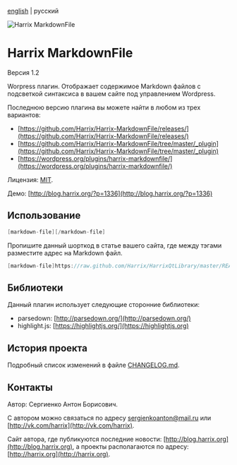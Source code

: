 [english](https://github.com/Harrix/Harrix-MarkdownFile/blob/master/README.md) | русский

![Harrix MarkdownFile](https://rawgithub.com/Harrix/Harrix-MarkdownFile/master/images_github/logo-harrix-markdownfile.svg)

Harrix MarkdownFile
===================

Версия 1.2

Worpress плагин. Отображает содержимое Markdown файлов с подсветкой синтаксиса в вашем сайте под управлением Wordpress.

Последнюю версию плагина вы можете найти в любом из трех вариантов:

 - [https://github.com/Harrix/Harrix-MarkdownFile/releases/](https://github.com/Harrix/Harrix-MarkdownFile/releases/)
 - [https://github.com/Harrix/Harrix-MarkdownFile/tree/master/_plugin](https://github.com/Harrix/Harrix-MarkdownFile/tree/master/_plugin)
 - [https://wordpress.org/plugins/harrix-markdownfile/](https://wordpress.org/plugins/harrix-markdownfile/)

Лицензия: [MIT](https://github.com/Harrix/Harrix-MarkdownFile/blob/master/LICENSE).

Демо: [http://blog.harrix.org/?p=1336](http://blog.harrix.org/?p=1336)

Использование
-------------

```cpp
[markdown-file][/markdown-file]
```

Пропишите данный шорткод в статье вашего сайта, где между тэгами разместите адрес на Markdown файл.

```cpp
[markdown-file]https://raw.github.com/Harrix/HarrixQtLibrary/master/README.md[/markdown-file]
```

Библиотеки
----------

Данный плагин использует следующие сторонние библиотеки:
 - parsedown: [http://parsedown.org/](http://parsedown.org/)
 - highlight.js: [https://highlightjs.org/](https://highlightjs.org)

История проекта
---------------

Подробный список изменений в файле [CHANGELOG.md](https://github.com/Harrix/Harrix-MarkdownFile/blob/master/CHANGELOG.md).

Контакты
--------

Автор: Сергиенко Антон Борисович.

С автором можно связаться по адресу [sergienkoanton@mail.ru](mailto:sergienkoanton@mail.ru) или  [http://vk.com/harrix](http://vk.com/harrix).

Сайт автора, где публикуются последние новости: [http://blog.harrix.org](http://blog.harrix.org), а проекты располагаются по адресу: [http://harrix.org](http://harrix.org).